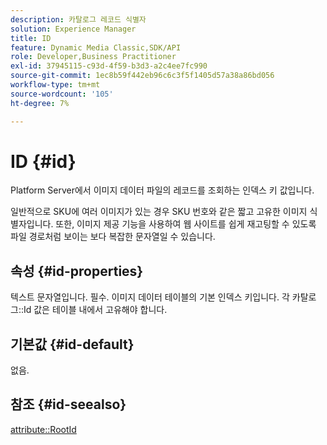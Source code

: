 ```yaml
---
description: 카탈로그 레코드 식별자
solution: Experience Manager
title: ID
feature: Dynamic Media Classic,SDK/API
role: Developer,Business Practitioner
exl-id: 37945115-c93d-4f59-b3d3-a2c4ee7fc990
source-git-commit: 1ec8b59f442eb96c6c3f5f1405d57a38a86bd056
workflow-type: tm+mt
source-wordcount: '105'
ht-degree: 7%

---
```


# ID {#id}

Platform Server에서 이미지 데이터 파일의 레코드를 조회하는 인덱스 키 값입니다.

일반적으로 SKU에 여러 이미지가 있는 경우 SKU 번호와 같은 짧고 고유한 이미지 식별자입니다. 또한, 이미지 제공 기능을 사용하여 웹 사이트를 쉽게 재고팅할 수 있도록 파일 경로처럼 보이는 보다 복잡한 문자열일 수 있습니다.

## 속성 {#id-properties}

텍스트 문자열입니다. 필수. 이미지 데이터 테이블의 기본 인덱스 키입니다. 각 카탈로그::Id 값은 테이블 내에서 고유해야 합니다.

## 기본값 {#id-default}

없음.

## 참조 {#id-seealso}

[attribute::RootId](/help/aem-is-ir-api/is-api/image-catalog/image-serving-api-ref/c-image-catalog-reference/c-attributes-reference/r-rootid.md)
